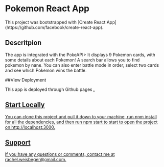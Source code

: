 # Pokemon React App

<p>This project was bootstrapped with [Create React App](https://github.com/facebook/create-react-app).</p>

## Descritpion 

<p>The app is integrated with the PokeAPI> It displays 9 Pokemon cards, with some details about each Pokemon! A search bar allows you to find pokemon by nane. You can also enter battle mode in order, select two cards and see which Pokemon wins the battle.</p>

##View Deployment

<p>This app is deployed through Github pages <a href="https://rweisberger.github.io/pokemon-app/">.</p>

## Start Locally

<p>You can clone this project and pull it down to your machine, run npm install for all the dependencies, and then run npm start to start to open the project on http://localhost:3000.</p>

## Support
<p>If you have any questions or comments, contact me at rachel.weisbeger@gmail.com.</p>



